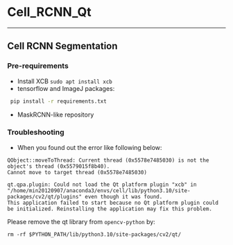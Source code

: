 # Cell_RCNN_Qt
---
## Cell RCNN Segmentation

### Pre-requirements
- Install XCB
`sudo apt install xcb`
- tensorflow and ImageJ packages:
```bash
 pip install -r requirements.txt
```
- MaskRCNN-like repository

### Troubleshooting
- When you found out the error like following below:
```
QObject::moveToThread: Current thread (0x5578e7485030) is not the object's thread (0x5579015f8b40).
Cannot move to target thread (0x5578e7485030)

qt.qpa.plugin: Could not load the Qt platform plugin "xcb" in "/home/min20120907/anaconda3/envs/cell/lib/python3.10/site-packages/cv2/qt/plugins" even though it was found.
This application failed to start because no Qt platform plugin could be initialized. Reinstalling the application may fix this problem.
```

Please remove the qt library from `opencv-python` by:
```
rm -rf $PYTHON_PATH/lib/python3.10/site-packages/cv2/qt/
```
